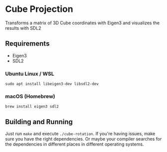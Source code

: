 # Cube Projection

Transforms a matrix of 3D Cube coordinates with Eigen3 and visualizes the results with SDL2

## Requirements
- Eigen3
- SDL2

### Ubuntu Linux / WSL
`sudo apt install libeigen3-dev libsdl2-dev`

### macOS (Homebrew)
`brew install eigen3 sdl2`

## Building and Running
Just run `make` and execute `./cube-rotation`. If you're having issues, make sure you have the right dependencies. Or maybe your compiler searches for the dependencies in different places in different operating systems.
